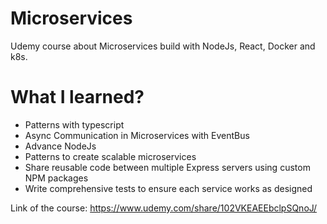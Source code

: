 # Microservices
Udemy course about Microservices build with NodeJs, React, Docker and k8s.


# What I learned?

* Patterns with typescript
* Async Communication in Microservices with EventBus
* Advance NodeJs
* Patterns to create scalable microservices
* Share reusable code between multiple Express servers using custom NPM packages
* Write comprehensive tests to ensure each service works as designed

Link of the course: https://www.udemy.com/share/102VKEAEEbclpSQnoJ/


